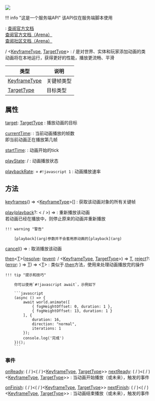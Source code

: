 <a href="https://github.com/qndm"><img src="https://img.shields.io/badge/%E8%B4%A1%E7%8C%AE%E8%80%85-qndm-blue"></img></a>

!!! info "这是一个服务端API"
    该API仅在服务端脚本使用

:   [查阅官方文档](https://box3.yuque.com/org-wiki-box3-ev7rl4/guide/plxfgii5o9n1tpxz)  
    [查阅官方文档（Arena）](https://box3.yuque.com/staff-khn556/wupvz3/ritpgy64d053qg64)  
    [查阅社区文档（Arena）](https://www.yuque.com/box3lab/api/crd9b8smvgh8s0ek)

[](Box3Animation) / [](GameAnimation)<[KeyframeType](typeArg), [TargetType](typeArg)>
:   [](Box3Animation) / [](GameAnimation)是对世界、实体和玩家添加动画的类  
    动画将在本地运行，获得更好的性能，播放更流畅、平滑

| 类型 | 说明 |
| - | - |
| [KeyframeType](typeArg) | 关键帧类型 |
| [TargetType](typeArg) | 目标类型 |

## 属性
[target](readonly): [TargetType](typeArg)
:   播放动画的目标

[currentTime](property): [](number)
:   当前动画播放的帧数  
    即当前动画正在播放第几帧

[startTime](property): [](number)
:   动画开始的tick

[playState](readonly): [](Box3AnimationPlaybackState) / [](GameAnimationPlaybackState)
:   动画播放状态

[playbackRate](property): [](number) = `#!javascript 1`
:   动画播放速率

## 方法
[keyframes](hiddenMethod)() => [](Partial)<[KeyframeType](typeArg)>[]
:   获取该动画对象的所有关键帧

[play](method)([playback](arg)?: [](Partial)<[](Box3AnimationPlaybackConfig) / [](GameAnimationPlaybackConfig)>) => [](void)
:   重新播放该动画  
    若动画已经在播放中，则停止原来的动画并重新播放

    !!! warning "警告"

        [playback](arg)参数并不会套用原动画的[playback](arg)

[cancel](method)() => [](void)
:   取消播放该动画

[then](method)<[T](typeArg)>([resolve](callbackArg): ([event](arg): [](Box3AnimationEvent) / [](GameAnimationEvent)<[KeyframeType](typeArg), [TargetType](typeArg)>) => [T](typeArg), [reject](callbackArg)?: ([error](arg): [](any)) => [T](typeArg)) => [](Promise)<[T](typeArg)>
:   类似于[](Promise).[then](method)方法，使用[](Promise)来处理动画播放完的操作

    !!! tip "提示和技巧"

        你可以使用`#!javascript await`，示例如下

        ```javascript
        (async () => {
            await world.animate([
                { fogHeightOffset: 0, duration: 1 },
                { fogHeightOffset: 13, duration: 1 }
            ], {
                duration: 16,
                direction: "normal",
                iterations: 1
            });
            console.log('完成')
        })();
        ```

### 事件
[onReady](method): ([](Box3EventChannel) / [](GameEventChannel))<([](Box3AnimationEvent) / [](GameAnimationEvent))<[KeyframeType](typeArg), [TargetType](typeArg)>>
[nextReady](method): ([](Box3EventFuture) / [](GameEventFuture))<([](Box3AnimationEvent) / [](GameAnimationEvent))<[KeyframeType](typeArg), [TargetType](typeArg)>>
:   当动画开始播放（或未来），触发的事件

[onFinish](method): ([](Box3EventChannel) / [](GameEventChannel))<([](Box3AnimationEvent) / [](GameAnimationEvent))<[KeyframeType](typeArg), [TargetType](typeArg)>>
[nextFinish](method): ([](Box3EventFuture) / [](GameEventFuture))<([](Box3AnimationEvent) / [](GameAnimationEvent))<[KeyframeType](typeArg), [TargetType](typeArg)>>
:   当动画结束播放（或未来），触发的事件